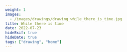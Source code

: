 ```yaml
---
weight: 1
images:
  - /images/drawings/drawing_while_there_is_time.jpg
title: While there is time
date: 2022-07-23
hideExif: true
hideDate: true
tags: ["drawing", "home"]
---
```


